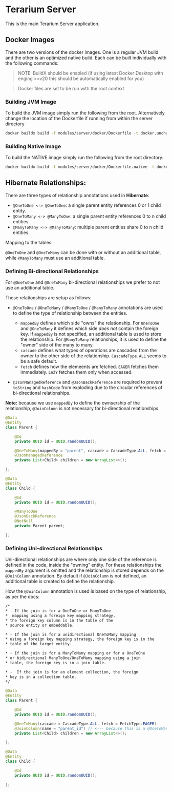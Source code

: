 # Terarium Server

This is the main Terarium Server application.

## Docker Images

There are two versions of the docker images. One is a regular JVM build and the other is an optimized native build. Each can be built individually with the following commands:

> NOTE: BuildX should be enabled (if using latest Docker Desktop with enging >=v20 this should be automatically enabled for you)

> Docker files are set to be run with the root context

### Building JVM Image

To build the JVM image simply run the following from the root. Alternatively change the location of the Dockerfile if running from within the server directory
```sh
docker buildx build -f modules/server/docker/Dockerfile -t docker.uncharted.software/terarium:server .
```

### Building Native Image
To build the NATIVE image simply run the following from the root directory.
```sh
docker buildx build -f modules/server/docker/Dockerfile.native -t docker.uncharted.software/terarium:server .
```

## Hibernate Relationships:

There are three types of relationship annotations used in **Hibernate**:
- `@OneToOne <-> @OneToOne`: a single parent entity references 0 or 1 child entity.
- `@OneToMany <-> @ManyToOne`: a single parent entity references 0 to n child entities.
- `@ManyToMany <-> @ManyToMany`: multiple parent entities share 0 to n child entities.

Mapping to the tables:

`@OneToOne` and `@OneToMany` can be done with or without an additional table, while `@ManyToMany` must use an additional table.

### Defining Bi-directional Relationships

For `@OneToOne` and `@OneToMany` bi-directional relationships we prefer to not use an additional table.

These relationships are setup as follows:

- `@OneToOne` / `@OneToMany` / `@ManyToOne` / `@ManyToMany` annotations are used to define the type of relationship between the entities.
    - `mappedBy` defines which side "owns" the relationship. For `OneToOne` and `@OneToMany` it defines which side _does not_ contain the foreign key. If `mappedBy` is not specified, an additional table is used to store the relationship. For `@ManyToMany` relationships, it is used to define the "owner" side of the many to many.
    - `cascade` defines what types of operations are cascaded from the owner to the other side of the relationship. `CascadeType.ALL` seems to be a safe default.
    - `fetch` defines how the elemeents are fetched. `EAGER` fetches them immediately. `LAZY` fetches them only when accessed.

- `@JsonManagedReference` and `@JsonBackReference` are required to prevent `toString` and `hashCode` from exploding due to the circular references of bi-directional relationships.

**Note:** because we use `mappedBy` to define the ownsership of the relationship, `@JoinColumn` is not necessary for bi-directional relationships.

```java
@Data
@Entity
class Parent {

    @Id
    private UUID id = UUID.randomUUID();

    @OneToMany(mappedBy = "parent", cascade = CascadeType.ALL, fetch = FetchType.EAGER)
    @JsonManagedReference
    private List<Child> children = new ArrayList<>();

};

@Data
@Entity
class Child {

    @Id
    private UUID id = UUID.randomUUID();

    @ManyToOne
    @JsonBackReference
    @NotNull
    private Parent parent;

};
```

### Defining Uni-directional Relationships

Uni-directional relationships are where only one side of the reference is defined in the code, inside the "owning" entity. For these relationships the `mappedBy` argument is omitted and the relationship is stored depends on the `@JoinColumn` annotation. By default if `@JoinColumn` is not defined, an additional table is created to define the relationship.

How the `@JoinColumn` annotation is used is based on the type of relationship, as per the docs:

```html
/*
* - If the join is for a OneToOne or ManyToOne
*  mapping using a foreign key mapping strategy,
* the foreign key column is in the table of the
* source entity or embeddable.

* - If the join is for a unidirectional OneToMany mapping
* using a foreign key mapping strategy, the foreign key is in the
* table of the target entity.

* - If the join is for a ManyToMany mapping or for a OneToOne
* or bidirectional ManyToOne/OneToMany mapping using a join
* table, the foreign key is in a join table.

* -  If the join is for an element collection, the foreign
* key is in a collection table.
*/
```

```java
@Data
@Entity
class Parent {

    @Id
    private UUID id = UUID.randomUUID();

    @OneToMany(cascade = CascadeType.ALL, fetch = FetchType.EAGER)
	@JoinColumn(name = "parent_id") // <--- because this is a @OneToMany uni-directional relationship, its referencing the column on the child, not the parent.
    private List<Child> children = new ArrayList<>();

};

@Data
@Entity
class Child {

    @Id
    private UUID id = UUID.randomUUID();

};
```
